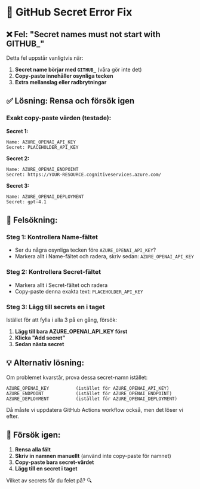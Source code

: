 # 🚨 GitHub Secret Error Fix

## ❌ **Fel: "Secret names must not start with GITHUB_"**

Detta fel uppstår vanligtvis när:

1. **Secret name börjar med `GITHUB_`** (våra gör inte det)
2. **Copy-paste innehåller osynliga tecken**
3. **Extra mellanslag eller radbrytningar**

## ✅ **Lösning: Rensa och försök igen**

### **Exakt copy-paste värden (testade):**

**Secret 1:**
```
Name: AZURE_OPENAI_API_KEY
Secret: PLACEHOLDER_API_KEY
```

**Secret 2:**
```
Name: AZURE_OPENAI_ENDPOINT
Secret: https://YOUR-RESOURCE.cognitiveservices.azure.com/
```

**Secret 3:**
```
Name: AZURE_OPENAI_DEPLOYMENT
Secret: gpt-4.1
```

## 🔧 **Felsökning:**

### **Steg 1: Kontrollera Name-fältet**
- Ser du några osynliga tecken före `AZURE_OPENAI_API_KEY`?
- Markera allt i Name-fältet och radera, skriv sedan: `AZURE_OPENAI_API_KEY`

### **Steg 2: Kontrollera Secret-fältet**
- Markera allt i Secret-fältet och radera
- Copy-paste denna exakta text: `PLACEHOLDER_API_KEY`

### **Steg 3: Lägg till secrets en i taget**
Istället för att fylla i alla 3 på en gång, försök:

1. **Lägg till bara AZURE_OPENAI_API_KEY först**
2. **Klicka "Add secret"**
3. **Sedan nästa secret**

## 💡 **Alternativ lösning:**

Om problemet kvarstår, prova dessa secret-namn istället:

```
AZURE_OPENAI_KEY          (istället för AZURE_OPENAI_API_KEY)
AZURE_ENDPOINT            (istället för AZURE_OPENAI_ENDPOINT)
AZURE_DEPLOYMENT          (istället för AZURE_OPENAI_DEPLOYMENT)
```

Då måste vi uppdatera GitHub Actions workflow också, men det löser vi efter.

## 🎯 **Försök igen:**

1. **Rensa alla fält**
2. **Skriv in namnen manuellt** (använd inte copy-paste för namnet)
3. **Copy-paste bara secret-värdet**
4. **Lägg till en secret i taget**

Vilket av secrets får du felet på? 🔍
